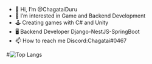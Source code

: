 - 👋 Hi, I’m @ChagataiDuru
- 👀 I’m interested in Game and Backend Development
- 🕹️ Creating games with C# and Unity
- 🖥  Backend Developer Django-NestJS-SpringBoot
- 📫 How to reach me Discord:Chagatai#0467

#![Top Langs](https://github-readme-stats.vercel.app/api/top-langs/?username=ChagataiDuru&layout=compact)

<!---
ChagataiDuru/ChagataiDuru is a ✨ special ✨ repository because its `README.md` (this file) appears on your GitHub profile.
You can click the Preview link to take a look at your changes.
--->
